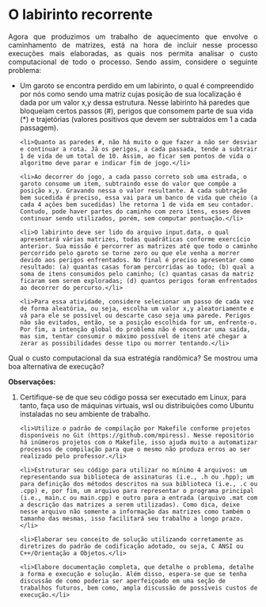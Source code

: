 <h1>O labirinto recorrente</h1>

<p align="justify">Agora que produzimos um trabalho de aquecimento que envolve o caminhamento de matrizes, está na hora de incluir nesse processo execuções mais elaboradas, as quais nos permita analisar o custo computacional de todo o processo. Sendo assim, considere o seguinte problema:</p>

<ul>
    <li>Um garoto se encontra perdido em um labirinto, o qual é compreendido por nós como sendo uma matriz cujas posição de sua localização é dada por um valor x,y dessa estrutura. Nesse labirinto há paredes que bloqueiam certos passos (#), perigos que consomem parte de sua vida (*) e trajetórias (valores positivos que devem ser subtraídos em 1 a cada passagem).</li>

    <li>Quanto as paredes #, não há muito o que fazer a não ser desviar e continuar a rota. Já os perigos, a cada passada, tende a subtrair 1 de vida de um total de 10. Assim, ao ficar sem pontos de vida o algoritmo deve parar e indicar fim de jogo.</li>

    <li>Ao decorrer do jogo, a cada passo correto sob uma estrada, o garoto consome um item, subtraindo esse do valor que compõe a posição x,y. Gravando nessa o valor resultante. A cada subtração bem sucedida é preciso, essa vai para um banco de vida que cheio (a cada 4 ações bem sucedidas) lhe retorna 1 de vida em seu contador. Contudo, pode haver partes do caminho com zero itens, esses devem continuar sendo utilizados, porém, sem computar pontuação.</li>

    <li>O labirinto deve ser lido do arquivo input.data, o qual apresentará várias matrizes, todas quadráticas conforme exercício anterior. Sua missão é percorrer as matrizes até que todo o caminho percorrido pelo garoto se torne zero ou que ele venha a morrer devido aos perigos enfrentados. No final é preciso apresentar como resultado: (a) quantas casas foram percorridas ao todo; (b) qual a soma de itens consumidos pelo caminho; (c) quantas casas da matriz ficaram sem serem exploradas; (d) quantos perigos foram enfrentados ao decorrer do percurso.</li>

    <li>Para essa atividade, considere selecionar um passo de cada vez de forma aleatória, ou seja, escolha um valor x,y aleatoriamente e vá para ele se possível ou descarte caso seja uma parede. Perigos não são evitados, então, se a posição escolhida for um, enfrente-o. Por fim, a intenção global do problema não é encontrar uma saída, mas sim, tentar consumir o máximo possível de itens até chegar a zerar as possibilidades desse tipo ou morrer tentando.</li>
</ul>
  
<p align="justify">Qual o custo computacional da sua estratégia randômica? Se mostrou uma boa alternativa de execução?</p>

<p align="justify"><b>Observações:</b></p>

<ol>
    <li>Certifique-se de que seu código possa ser executado em Linux, para tanto, faça uso de máquinas virtuais, wsl ou distribuições como Ubuntu instaladas no seu ambiente de trabalho.</li>

    <li>Utilize o padrão de compilação por Makefile conforme projetos disponíveis no Git (https://github.com/mpiress). Nesse repositório há inúmeros projetos com o Makefile, isso ajuda muito a automatizar processos de compilação para que o mesmo não produza erros ao ser realizado pelo professor.</li>

    <li>Estruturar seu código para utilizar no mínimo 4 arquivos: um representando sua biblioteca de assinaturas (i.e., .h ou .hpp); um para definição dos métodos descritos na sua biblioteca (i.e., .c ou .cpp) e, por fim, um arquivo para representar o programa principal (i.e., main.c ou main.cpp) e outro para a entrada (arquivo .mat com a descrição das matrizes a serem utilizadas). Como dica, deixe nesse arquivo não somente a informação das matrizes como também o tamanho das mesmas, isso facilitará seu trabalho a longo prazo.</li>

    <li>Elaborar seu conceito de solução utilizando corretamente as diretrizes do padrão de codificação adotado, ou seja, C ANSI ou C++/Orientação a Objetos.</li>

    <li>Elabore documentação completa, que detalhe o problema, detalhe a forma e execução e solução. Além disso, espera-se que se tenha discussão de como poderia ser aperfeiçoado em uma seção de trabalhos futuros, bem como, ampla discussão de possíveis custos de execução.</li>
</ol>
